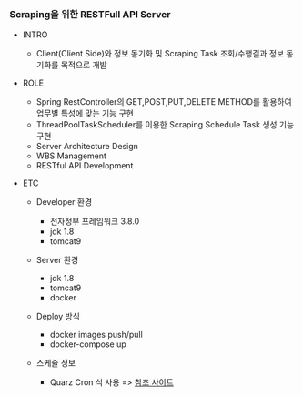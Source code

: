 ### Scraping을 위한 RESTFull API Server

+ INTRO
  + Client(Client Side)와 정보 동기화 및 Scraping Task 조회/수행결과 정보 동기화를 목적으로 개발
 
+ ROLE
  + Spring RestController의 GET,POST,PUT,DELETE METHOD를 활용하여 업무별 특성에 맞는 기능 구현
  + ThreadPoolTaskScheduler를 이용한 Scraping Schedule Task 생성 기능 구현
  + Server Architecture Design
  + WBS Management
  + RESTful API Development

+ ETC
  + Developer 환경
    + 전자정부 프레임워크 3.8.0
    + jdk 1.8
    + tomcat9

  + Server 환경
    + jdk 1.8
    + tomcat9
    + docker
  
  + Deploy 방식
    + docker images push/pull
    + docker-compose up

  + 스케쥴 정보
    + Quarz Cron 식 사용
      => [참조 사이트](https://www.freeformatter.com/cron-expression-generator-quartz.html)

